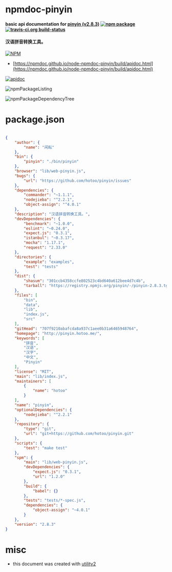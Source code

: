 # npmdoc-pinyin

#### basic api documentation for  [pinyin (v2.8.3)](http://pinyin.hotoo.me/)  [![npm package](https://img.shields.io/npm/v/npmdoc-pinyin.svg?style=flat-square)](https://www.npmjs.org/package/npmdoc-pinyin) [![travis-ci.org build-status](https://api.travis-ci.org/npmdoc/node-npmdoc-pinyin.svg)](https://travis-ci.org/npmdoc/node-npmdoc-pinyin)

#### 汉语拼音转换工具。

[![NPM](https://nodei.co/npm/pinyin.png?downloads=true&downloadRank=true&stars=true)](https://www.npmjs.com/package/pinyin)

- [https://npmdoc.github.io/node-npmdoc-pinyin/build/apidoc.html](https://npmdoc.github.io/node-npmdoc-pinyin/build/apidoc.html)

[![apidoc](https://npmdoc.github.io/node-npmdoc-pinyin/build/screenCapture.buildCi.browser.%252Ftmp%252Fbuild%252Fapidoc.html.png)](https://npmdoc.github.io/node-npmdoc-pinyin/build/apidoc.html)

![npmPackageListing](https://npmdoc.github.io/node-npmdoc-pinyin/build/screenCapture.npmPackageListing.svg)

![npmPackageDependencyTree](https://npmdoc.github.io/node-npmdoc-pinyin/build/screenCapture.npmPackageDependencyTree.svg)



# package.json

```json

{
    "author": {
        "name": "闲耘"
    },
    "bin": {
        "pinyin": "./bin/pinyin"
    },
    "browser": "lib/web-pinyin.js",
    "bugs": {
        "url": "https://github.com/hotoo/pinyin/issues"
    },
    "dependencies": {
        "commander": "~1.1.1",
        "nodejieba": "^2.2.1",
        "object-assign": "^4.0.1"
    },
    "description": "汉语拼音转换工具。",
    "devDependencies": {
        "benchmark": "~1.0.0",
        "eslint": "~0.24.0",
        "expect.js": "0.3.1",
        "istanbul": "~0.3.17",
        "mocha": "1.17.1",
        "request": "2.33.0"
    },
    "directories": {
        "example": "examples",
        "test": "tests"
    },
    "dist": {
        "shasum": "301ccb4358ccfe802523c4bd640a612bee4d7c4b",
        "tarball": "https://registry.npmjs.org/pinyin/-/pinyin-2.8.3.tgz"
    },
    "files": [
        "bin",
        "data",
        "lib",
        "index.js",
        "src"
    ],
    "gitHead": "707f9210abafcda8a937c1aee0b31a6465948764",
    "homepage": "http://pinyin.hotoo.me/",
    "keywords": [
        "拼音",
        "汉语",
        "汉字",
        "中文",
        "Pinyin"
    ],
    "license": "MIT",
    "main": "lib/index.js",
    "maintainers": [
        {
            "name": "hotoo"
        }
    ],
    "name": "pinyin",
    "optionalDependencies": {
        "nodejieba": "^2.2.1"
    },
    "repository": {
        "type": "git",
        "url": "git+https://github.com/hotoo/pinyin.git"
    },
    "scripts": {
        "test": "make test"
    },
    "spm": {
        "main": "lib/web-pinyin.js",
        "devDependencies": {
            "expect.js": "0.3.1",
            "url": "1.2.0"
        },
        "build": {
            "babel": {}
        },
        "tests": "tests/*-spec.js",
        "dependencies": {
            "object-assign": "~4.0.1"
        }
    },
    "version": "2.8.3"
}
```



# misc
- this document was created with [utility2](https://github.com/kaizhu256/node-utility2)
